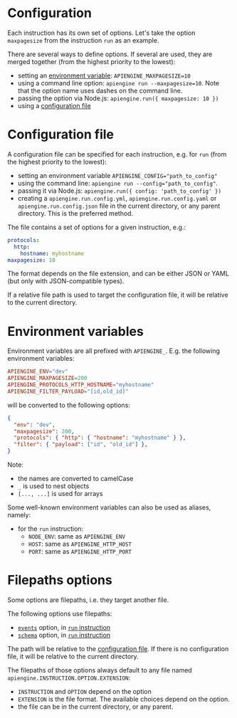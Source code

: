 # Configuration

Each instruction has its own set of options.
Let's take the option `maxpagesize` from the instruction `run` as an example.

There are several ways to define options.
If several are used, they are merged together (from the highest priority to
the lowest):
  - setting an [environment variable](#environment-variables):
    `APIENGINE_MAXPAGESIZE=10`
  - using a command line option: `apiengine run --maxpagesize=10`.
    Note that the option name uses dashes on the command line.
  - passing the option via Node.js: `apiengine.run({ maxpagesize: 10 })`
  - using a [configuration file](#configuration-file)

# Configuration file

A configuration file can be specified for each instruction, e.g. for `run`
(from the highest priority to the lowest):
  - setting an environment variable `APIENGINE_CONFIG="path_to_config"`
  - using the command line: `apiengine run --config="path_to_config"`.
  - passing it via Node.js: `apiengine.run({ config: 'path_to_config' })`
  - creating a `apiengine.run.config.yml`, `apiengine.run.config.yaml` or
    `apiengine.run.config.json` file in the current directory, or any parent
    directory. This is the preferred method.

The file contains a set of options for a given instruction, e.g.:

```yml
protocols:
  http:
    hostname: myhostname
maxpagesize: 10
```

The format depends on the file extension, and can be either JSON or YAML
(but only with JSON-compatible types).

If a relative file path is used to target the configuration file, it will be
relative to the current directory.

# Environment variables

Environment variables are all prefixed with `APIENGINE_`.
E.g. the following environment variables:

```toml
APIENGINE_ENV="dev"
APIENGINE_MAXPAGESIZE=200
APIENGINE_PROTOCOLS_HTTP_HOSTNAME="myhostname"
APIENGINE_FILTER_PAYLOAD="[id,old_id]"
```

will be converted to the following options:

```json
{
  "env": "dev",
  "maxpagesize": 200,
  "protocols": { "http": { "hostname": "myhostname" } },
  "filter": { "payload": ["id", "old_id"] },
}
```

Note:
  - the names are converted to camelCase
  - `_` is used to nest objects
  - `[..., ...]` is used for arrays

Some well-known environment variables can also be used as aliases, namely:
  - for the `run` instruction:
     - `NODE_ENV`: same as `APIENGINE_ENV`
     - `HOST`: same as `APIENGINE_HTTP_HOST`
     - `PORT`: same as `APIENGINE_HTTP_PORT`

# Filepaths options

Some options are filepaths, i.e. they target another file.

The following options use filepaths:
  - [`events`](events.md) option, in [`run` instruction](run.md)
  - [`schema`](schema.md) option, in [`run` instruction](run.md)

The path will be relative to the [configuration file](#configuration-file).
If there is no configuration file, it will be relative to the current directory.

The filepaths of those options always default to any file named
`apiengine.INSTRUCTION.OPTION.EXTENSION`:
  - `INSTRUCTION` and `OPTION` depend on the option
  - `EXTENSION` is the file format. The available choices depend on the option.
  - the file can be in the current directory, or any parent.
